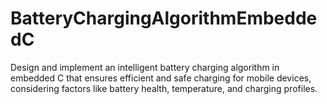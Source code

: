 # BatteryChargingAlgorithmEmbeddedC
Design and implement an intelligent battery charging algorithm in embedded C that ensures efficient and safe charging for mobile devices, considering factors like battery health, temperature, and charging profiles.
